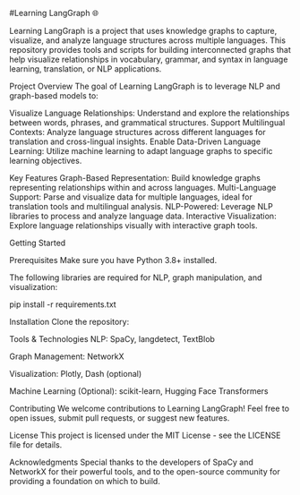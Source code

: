 #Learning LangGraph 🌐

Learning LangGraph is a project that uses knowledge graphs to capture, visualize, and analyze language structures across multiple languages. 
This repository provides tools and scripts for building interconnected graphs that help visualize relationships in vocabulary, grammar, and syntax in language learning, translation, or NLP applications.

Project Overview
The goal of Learning LangGraph is to leverage NLP and graph-based models to:

Visualize Language Relationships: Understand and explore the relationships between words, phrases, and grammatical structures.
Support Multilingual Contexts: Analyze language structures across different languages for translation and cross-lingual insights.
Enable Data-Driven Language Learning: Utilize machine learning to adapt language graphs to specific learning objectives.

Key Features
Graph-Based Representation: Build knowledge graphs representing relationships within and across languages.
Multi-Language Support: Parse and visualize data for multiple languages, ideal for translation tools and multilingual analysis.
NLP-Powered: Leverage NLP libraries to process and analyze language data.
Interactive Visualization: Explore language relationships visually with interactive graph tools.

Getting Started

Prerequisites
Make sure you have Python 3.8+ installed. 

The following libraries are required for NLP, graph manipulation, and visualization:

pip install -r requirements.txt


Installation
Clone the repository:

Tools & Technologies
NLP: SpaCy, langdetect, TextBlob

Graph Management: NetworkX

Visualization: Plotly, Dash (optional)

Machine Learning (Optional): scikit-learn, Hugging Face Transformers

Contributing
We welcome contributions to Learning LangGraph! Feel free to open issues, submit pull requests, or suggest new features.

License
This project is licensed under the MIT License - see the LICENSE file for details.

Acknowledgments
Special thanks to the developers of SpaCy and NetworkX for their powerful tools, and to the open-source community for providing a foundation on which to build.
